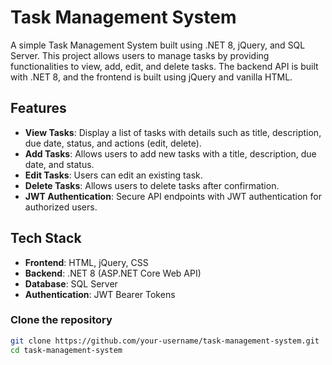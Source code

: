 # Task Management System

A simple Task Management System built using .NET 8, jQuery, and SQL Server. This project allows users to manage tasks by providing functionalities to view, add, edit, and delete tasks. The backend API is built with .NET 8, and the frontend is built using jQuery and vanilla HTML.

## Features

- **View Tasks**: Display a list of tasks with details such as title, description, due date, status, and actions (edit, delete).
- **Add Tasks**: Allows users to add new tasks with a title, description, due date, and status.
- **Edit Tasks**: Users can edit an existing task.
- **Delete Tasks**: Allows users to delete tasks after confirmation.
- **JWT Authentication**: Secure API endpoints with JWT authentication for authorized users.

## Tech Stack

- **Frontend**: HTML, jQuery, CSS
- **Backend**: .NET 8 (ASP.NET Core Web API)
- **Database**: SQL Server
- **Authentication**: JWT Bearer Tokens

### Clone the repository

```bash
git clone https://github.com/your-username/task-management-system.git
cd task-management-system
